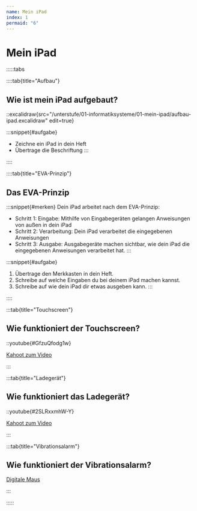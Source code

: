```yaml
---
name: Mein iPad
index: 1
permaid: "6"
---
```


# Mein iPad

:::::tabs

::::tab{title="Aufbau"}
## Wie ist mein iPad aufgebaut?

::excalidraw{src="/unterstufe/01-informatiksysteme/01-mein-ipad/aufbau-ipad.excalidraw" edit=true}

:::snippet{#aufgabe}
- Zeichne ein iPad in dein Heft
- Übertrage die Beschriftung
:::

::::

::::tab{title="EVA-Prinzip"}
## Das EVA-Prinzip

:::snippet{#merken}
Dein iPad arbeitet nach dem EVA-Prinzip:

- Schritt 1: Eingabe: Mithilfe von Eingabegeräten gelangen Anweisungen von außen in dein iPad
- Schritt 2: Verarbeitung: Dein iPad verarbeitet die eingegebenen Anweisungen
- Schritt 3: Ausgabe: Ausgabegeräte machen sichtbar, wie dein iPad die eingegebenen Anweisungen verarbeitet hat.
:::

:::snippet{#aufgabe}
1. Übertrage den Merkkasten in dein Heft.
2. Schreibe auf welche Eingaben du bei deinem iPad machen kannst.
3. Schreibe auf wie dein iPad dir etwas ausgeben kann.
:::

::::


:::tab{title="Touchscreen"}
## Wie funktioniert der Touchscreen?

::youtube{#GfzuQfodg1w}

[Kahoot zum Video](https://create.kahoot.it/share/touchscreen/19839227-4687-4333-94a2-3b4df12752ec)

:::

:::tab{title="Ladegerät"}
## Wie funktioniert das Ladegerät?

::youtube{#2SLRxxmhW-Y}

[Kahoot zum Video](https://create.kahoot.it/share/so-funktioniert-das-handyladegerat/dc29efc5-e89f-4a15-b981-9c59e0c49a6a)

:::

:::tab{title="Vibrationsalarm"}
## Wie funktioniert der Vibrationsalarm?

[Digitale Maus](https://www.wdrmaus.de/extras/mausthemen/digitalisierung/index.php5)

:::

:::::
